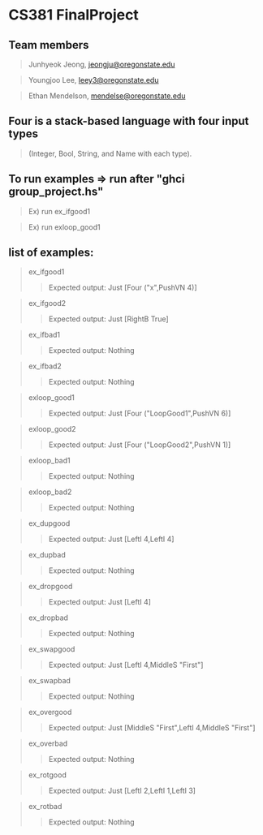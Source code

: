 # CS381 FinalProject

Team members
-------------
> Junhyeok Jeong, jeongju@oregonstate.edu

> Youngjoo Lee, leey3@oregonstate.edu

> Ethan Mendelson, mendelse@oregonstate.edu



Four is a stack-based language with four input types
-------------
> (Integer, Bool, String, and Name with each type). 



To run examples => run <example names> after "ghci group_project.hs"
  -------------
> Ex) run ex_ifgood1
  
> Ex) run exloop_good1



list of examples:
-------------
> ex_ifgood1
>> Expected output: Just [Four ("x",PushVN 4)]

> ex_ifgood2
>> Expected output: Just [RightB True]

> ex_ifbad1
>> Expected output: Nothing

> ex_ifbad2
>> Expected output: Nothing

> exloop_good1
>> Expected output: Just [Four ("LoopGood1",PushVN 6)]

> exloop_good2
>> Expected output: Just [Four ("LoopGood2",PushVN 1)]

> exloop_bad1
>> Expected output: Nothing

> exloop_bad2
>> Expected output: Nothing

> ex_dupgood
>> Expected output: Just [LeftI 4,LeftI 4]

> ex_dupbad
>> Expected output: Nothing

> ex_dropgood
>> Expected output: Just [LeftI 4]

> ex_dropbad
>> Expected output: Nothing

> ex_swapgood
>> Expected output: Just [LeftI 4,MiddleS "First"]

> ex_swapbad
>> Expected output: Nothing

> ex_overgood
>> Expected output: Just [MiddleS "First",LeftI 4,MiddleS "First"]

> ex_overbad
>> Expected output: Nothing

> ex_rotgood
>> Expected output: Just [LeftI 2,LeftI 1,LeftI 3]

> ex_rotbad
>> Expected output: Nothing

